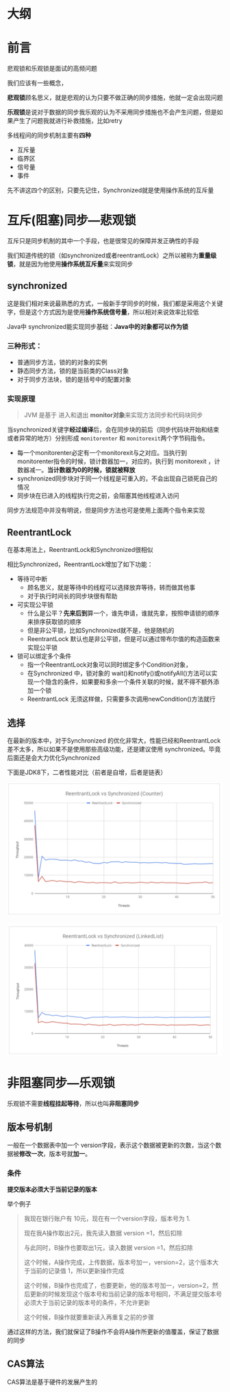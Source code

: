 

# 大纲

# 前言



悲观锁和乐观锁是面试的高频问题



我们应该有一些概念，

**悲观锁**顾名思义，就是悲观的认为只要不做正确的同步措施，他就一定会出现问题

**乐观锁**是说对于数据的同步我乐观的认为不采用同步措施也不会产生问题，但是如果产生了问题我就进行补救措施，比如retry



多线程间的同步机制主要有**四种**

- 互斥量
- 临界区
- 信号量
- 事件



先不讲这四个的区别，只要先记住，Synchronized就是使用操作系统的互斥量



# 互斥(阻塞)同步—悲观锁

互斥只是同步机制的其中一个手段，也是很常见的保障并发正确性的手段

我们知道传统的锁（如synchronized或者reentrantLock）之所以被称为**重量级锁**，就是因为他使用**操作系统互斥量**来实现同步



## synchronized

这是我们相对来说最熟悉的方式，一般新手学同步的时候，我们都是采用这个关键字，但是这个方式因为是使用**操作系统信号量**，所以相对来说效率比较低

Java中 synchronized能实现同步基础：**Java中的对象都可以作为锁**

### 三种形式：

- 普通同步方法，锁的的对象的实例
- 静态同步方法，锁的是当前类的Class对象
- 对于同步方法块，锁的是括号中的配置对象 

### 实现原理

> JVM 是基于 进入和退出 **monitor对象**来实现方法同步和代码块同步

当synchronized关键字**经过编译**后，会在同步块的前后（同步代码块开始和结束或者异常的地方）分别形成 `monitorenter` 和 `monitorexit`两个字节码指令。

- 每一个monitorenter必定有一个monitorexit与之对应。当执行到monitorenter指令的时候，锁计数器加一，对应的，执行到 monitorexit ，计数器减一。**当计数器为0的时候，锁就被释放**
- synchronized同步块对于同一个线程是可重入的，不会出现自己锁死自己的情况
- 同步块在已进入的线程执行完之前，会阻塞其他线程进入访问

同步方法规范中并没有明说，但是同步方法也可是使用上面两个指令来实现

## ReentrantLock

在基本用法上，ReentrantLock和Synchronized很相似

相比Synchronized，ReentrantLock增加了如下功能：

- 等待可中断
  - 顾名思义，就是等待中的线程可以选择放弃等待，转而做其他事
  - 对于执行时间长的同步块很有帮助
- 可实现公平锁
  - 什么是公平？**先来后到**算一个，谁先申请，谁就先拿，按照申请锁的顺序来排序获取锁的顺序
  - 但是非公平锁，比如Synchronized就不是，他是随机的
  - ReentrantLock 默认也是非公平锁，但是可以通过带布尔值的构造函数来实现公平锁
- 锁可以绑定多个条件
  - 指一个ReentrantLock对象可以同时绑定多个Condition对象，
  - 在Synchronized 中，锁对象的 wait()和notify()或notifyAll()方法可以实现一个隐含的条件，如果要和多余一个条件关联的时候，就不得不额外添加一个锁
  - ReentrantLock 无须这样做，只需要多次调用newCondition()方法就行

## 选择

在最新的版本中，对于Synchronized 的优化非常大，性能已经和ReentrantLock差不太多，所以如果不是使用那些高级功能，还是建议使用 synchronized。毕竟后面还是会大力优化Synchronized

下面是JDK8下，二者性能对比（前者是自增，后者是链表）

![](img/Xnip2019-06-30_21-56-39.jpg)



![](img/Xnip2019-06-30_21-56-50.jpg)

# 非阻塞同步—乐观锁

乐观锁不需要**线程挂起等待**，所以也叫**非阻塞同步**

## 版本号机制

一般在一个数据表中加一个 version字段，表示这个数据被更新的次数，当这个数据被**修改一次**，版本号就**加一**。

### 条件

**提交版本必须大于当前记录的版本**

举个例子

> 我现在银行账户有 10元，现在有一个version字段，版本号为 1.
>
> 现在我A操作取出2元，我先读入数据  version =1，然后扣除
>
> 与此同时，B操作也要取出1元，读入数据 version =1，然后扣除
>
> 这个时候，A操作完成，上传数据，版本号加一，version=2，这个版本大于当前的记录值 1，所以更新操作完成
>
> 这个时候，B操作也完成了，也要更新，他的版本号加一，version=2，然后更新的时候发现这个版本号和当前记录的版本号相同，不满足提交版本号必须大于当前记录的版本号的条件，不允许更新
>
> 这个时候，B操作就要重新读入再重复之前的步骤

通过这样的方法，我们就保证了B操作不会将A操作所更新的值覆盖，保证了数据的同步

## CAS算法

CAS算法是基于硬件的发展产生的

